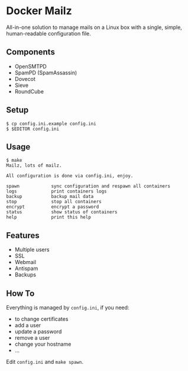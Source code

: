 # Docker Mailz

All-in-one solution to manage mails on a Linux box with a single,
simple, human-readable configuration file.

## Components

* OpenSMTPD
* SpamPD (SpamAssassin)
* Dovecot
* Sieve
* RoundCube

## Setup

    $ cp config.ini.example config.ini
    $ $EDITOR config.ini

## Usage

    $ make
    Mailz, lots of mailz.
    
    All configuration is done via config.ini, enjoy.
    
    spawn            sync configuration and respawn all containers
    logs             print containers logs
    backup           backup mail data
    stop             stop all containers
    encrypt          encrypt a password
    status           show status of containers
    help             print this help

## Features

* Multiple users
* SSL
* Webmail
* Antispam
* Backups

## How To

Everything is managed by `config.ini`, if you need:

* to change certificates
* add a user
* update a password
* remove a user
* change your hostname
* …

Edit `config.ini` and `make spawn`.
